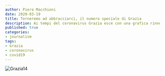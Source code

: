 ```yaml
---
author: Piero Macchioni
date: 2020-03-19
title: Torneremo ad abbracciarci, il numero speciale di Grazia  
description: Ai tempi del coronavirus Grazia esce con una grafica rinnovata e un numero di 282 pagine
published: true
categories:
- journalism
tags:
- Grazia
- coronavirus
- covid19
---
```


![Grazia14](https://macchioni.cc/images/Grazia14.jpg)